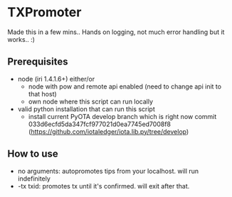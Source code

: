 # TXPromoter
Made this in a few mins.. Hands on logging, not much error handling but it works.. :)

## Prerequisites
* node (iri 1.4.1.6+) either/or
	* node with pow and remote api enabled (need to change api init to that host)
	* own node where this script can run locally
* valid python installation that can run this script
	* install current PyOTA develop branch which is right now commit 033d6ecfd5da347fcf977021d0ea7745ed7008f8 (https://github.com/iotaledger/iota.lib.py/tree/develop)

## How to use
* no arguments: autopromotes tips from your localhost. will run indefinitely
* -tx txid: promotes tx until it's confirmed. will exit after that.